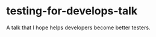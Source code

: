 testing-for-develops-talk
=========================

A talk that I hope helps developers become better testers.
